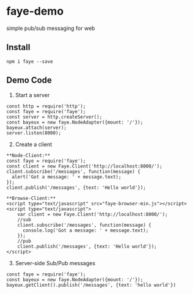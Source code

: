 # faye-demo
simple pub/sub messaging for web
## Install

```
npm i faye --save
```

## Demo Code

1. Start a server

```
const http = require('http');
const faye = require('faye');
const server = http.createServer();
const bayeux = new faye.NodeAdapter({mount: '/'});
bayeux.attach(server);
server.listen(8000);
```

2. Create a client

```
**Node-Client:**
const faye = require('faye');
const client = new Faye.Client('http://localhost:8000/');
client.subscribe('/messages', function(message) {
  alert('Got a message: ' + message.text);
});
client.publish('/messages', {text: 'Hello world'});

**Browse-Client:**
<script type="text/javascript" src="faye-browser-min.js"></script>
<script type="text/javascript">
    var client = new Faye.Client('http://localhost:8000/');
    //sub
    client.subscribe('/messages', function(message) {
      console.log('Got a message: ' + message.text);
    });
    //pub
    client.publish('/messages', {text: 'Hello world'});
</script>

```

3. Server-side Sub/Pub messages

```
const faye = require('faye');
const bayeux = new faye.NodeAdapter({mount: '/'});
bayeux.getClient().publish('/messages', {text: 'hello world'})
```
